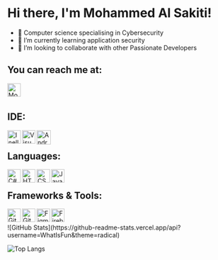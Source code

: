 # Hi there, I'm Mohammed Al Sakiti!

- 🔭 Computer science specialising in Cybersecurity 
- 🌱 I’m currently learning application security 
- 💞 I’m looking to collaborate with other Passionate Developers

## You can reach me at:
<a href="https://www.linkedin.com/in/mohammed-al-sakiti-693bb8167/">
    <img align="left" src="https://www.vectorlogo.zone/logos/linkedin/linkedin-icon.svg" alt="Mohammed Al Sakiti LinkedIn Profile" height="30px" width="30px" >
  </a>
<br/>
<br/>

## IDE:
<img align="left" alt="Inellij" width="30px" src="https://upload.wikimedia.org/wikipedia/commons/thumb/9/9c/IntelliJ_IDEA_Icon.svg/1024px-IntelliJ_IDEA_Icon.svg.png">
<img align="left" alt="Visual Studio Code" width="30px" src="https://cdn.jsdelivr.net/gh/devicons/devicon/icons/vscode/vscode-original.svg" />
<img align="left" alt="Android Studio" width="32px" src="https://cdn.jsdelivr.net/gh/devicons/devicon/icons/androidstudio/androidstudio-original.svg" />
<br/>

## Languages:
<img align="left" alt="C#" width="30px" src="https://cdn.jsdelivr.net/gh/devicons/devicon/icons/csharp/csharp-original.svg" />
<img align="left" alt="HTML" width="30px" src="https://www.vectorlogo.zone/logos/w3_html5/w3_html5-icon.svg" />
<img align="left" alt="CSS" width="30px" src="https://www.vectorlogo.zone/logos/w3_css/w3_css-icon.svg" />
<img align="left" alt="JavaScript" width="30px" src="https://cdn.jsdelivr.net/gh/devicons/devicon/icons/javascript/javascript-original.svg" />
<br/>

<!--## Database:
<img align="left" alt="MS SQL server" width="33px" src="https://cdn.jsdelivr.net/gh/devicons/devicon/icons/sqlsever/sqlite-original.svg" />
<br/>-->

## Frameworks & Tools:
<img align="left" alt="Git" width="30px" src="https://cdn.jsdelivr.net/gh/devicons/devicon/icons/git/git-original.svg" />
<img align="left" alt="GitHub" width="30px" src="https://user-images.githubusercontent.com/3369400/139447912-e0f43f33-6d9f-45f8-be46-2df5bbc91289.png" />
<img align="left" alt="Figma" width="30px" src="https://cdn.jsdelivr.net/gh/devicons/devicon/icons/figma/figma-original.svg" />
<img align="left" alt=Firebase" width="30px" src="https://www.vectorlogo.zone/logos/firebase/firebase-icon.svg" />
<br/>
<br/>
![GitHub Stats](https://github-readme-stats.vercel.app/api?username=WhatIsFun&theme=radical)

![Top Langs](https://github-readme-stats.vercel.app/api/top-langs/?username=WhatIsFun&layout=compact&theme=radical)

